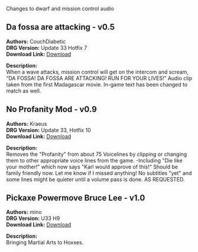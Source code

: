 Changes to dwarf and mission control audio
<!-- mod list -->

## Da fossa are attacking - v0.5
**Authors:** CouchDiabetic  
**DRG Version:** Update 33 Hotfix 7  
**Download Link:** [Download](https://github.com/ArcticEcho/DRG-Mods/raw/497f56bca78a1fdc7f971e2612f2af47f969e012/Audio/Voicelines/Da%20Fossa%20Are%20Attacking%20-%20V0.5.zip)  

**Description:**  
When a wave attacks, mission control will get on the intercom and scream, “DA FOSSA!  DA FOSSA ARE ATTACKING!  RUN FOR YOUR LIVES!”  Audio clip taken from the first Madagascar movie.  In-game text has been changed to match as well.

## No Profanity Mod - v0.9
**Authors:** Kraeus  
**DRG Version:** Update 33, Hotfix 10  
**Download Link:** [Download](https://github.com/ArcticEcho/DRG-Mods/raw/eb4dd8671a42864af92ed9d000ac2cf554dc2d98/Audio/Voicelines/No%20Profanity%20Mod%20-%20V0.9%20_P.pak)  

**Description:**  
Removes the "Profanity" from about 75 Voicelines by clipping or changing them to other appropriate voice lines from the game. -Including "Die like your mother!" which now says "Karl would approve of this!" Should be family friendly now. Let me know if I missed anything! No subtitles "yet" and some lines might be quieter until a volume pass is done. AS REQUESTED.

## Pickaxe Powermove Bruce Lee - v1.0
**Authors:** mino  
**DRG Version:** U33 H9  
**Download Link:** [Download](https://github.com/ArcticEcho/DRG-Mods/raw/e80cb5f92766f86ab2afda5a4da10377cfe7d177/Audio/Voicelines/Pickaxe%20Powermove%20Bruce%20Lee%20-%20V1.0%20_P.pak)  

**Description:**  
Bringing Martial Arts to Hoxxes.